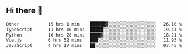 ## Hi there 👋

<!--START_SECTION:waka-->

```txt
Other           15 hrs 1 min    ██████▓░░░░░░░░░░░░░░░░░░   26.10 %
TypeScript      11 hrs 10 mins  █████░░░░░░░░░░░░░░░░░░░░   19.43 %
Python          10 hrs 28 mins  ████▓░░░░░░░░░░░░░░░░░░░░   18.21 %
Vue.js          6 hrs 52 mins   ███░░░░░░░░░░░░░░░░░░░░░░   11.93 %
JavaScript      4 hrs 17 mins   ██░░░░░░░░░░░░░░░░░░░░░░░   07.45 %
```

<!--END_SECTION:waka-->
